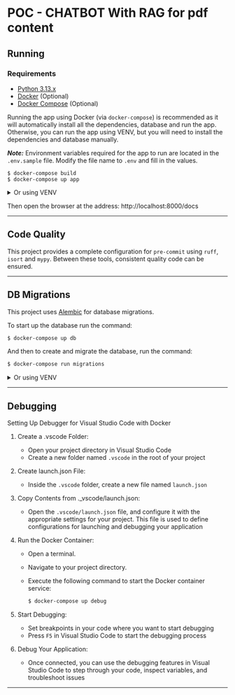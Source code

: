 # POC - CHATBOT With RAG for pdf content

## Running

### Requirements
- [Python 3.13.x](https://www.python.org/downloads/)
- [Docker](https://www.docker.com/) (Optional)
- [Docker Compose](https://docs.docker.com/compose/install/) (Optional)

Running the app using Docker (via `docker-compose`)  is recommended as it will automatically install all the dependencies, database and run the app.
Otherwise, you can run the app using VENV, but you will need to install the dependencies and database manually.

**_Note:_** Environment variables required for the app to run are located in the `.env.sample` file. Modify the file name to `.env` and fill in the values.

```shell
$ docker-compose build
$ docker-compose up app
```

<details>
<summary>Or using VENV</summary>

```bash
$ pip install -r requirements.txt
$ uvicorn --app-dir app main:app --reload
```
</details>

Then open the browser at the address: http://localhost:8000/docs

---

## Code Quality
This project provides a complete configuration for `pre-commit` using `ruff`, `isort` and `mypy`.
Between these tools, consistent quality code can be ensured.

---

## DB Migrations
This project uses [Alembic](https://alembic.sqlalchemy.org/en/latest/) for database migrations.

To start up the database run the command:
```bash
$ docker-compose up db
```

And then to create and migrate the database, run the command:

```bash
$ docker-compose run migrations
```

<details>
<summary>Or using VENV</summary>

```bash 
$ alembic upgrade head
```
</details>

---

## Debugging

Setting Up Debugger for Visual Studio Code with Docker

1. Create a .vscode Folder:
   - Open your project directory in Visual Studio Code
   - Create a new folder named `.vscode` in the root of your project

2. Create launch.json File:
   - Inside the `.vscode` folder, create a new file named `launch.json`

3. Copy Contents from ._vscode/launch.json:
   - Open the `.vscode/launch.json` file, and configure it with the appropriate settings for your project. This file is used to define configurations for launching and debugging your application

4. Run the Docker Container:
   - Open a terminal.
   - Navigate to your project directory.
   - Execute the following command to start the Docker container service:

     ```bash
     $ docker-compose up debug
     ```

5. Start Debugging:
   - Set breakpoints in your code where you want to start debugging
   - Press `F5` in Visual Studio Code to start the debugging process

6. Debug Your Application:
    - Once connected, you can use the debugging features in Visual Studio Code to step through your code, inspect variables, and troubleshoot issues

---

